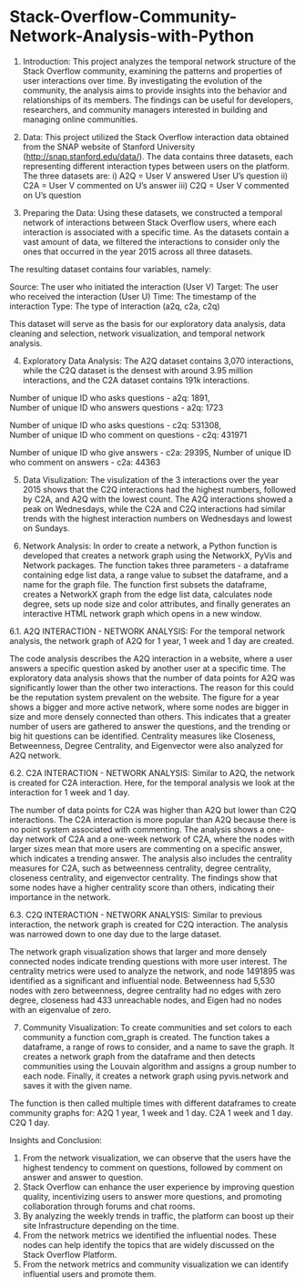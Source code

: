 # Stack-Overflow-Community-Network-Analysis-with-Python

1. Introduction:
This project analyzes the temporal network structure of the Stack Overflow community, examining the patterns and properties of user interactions over time. By investigating the evolution of the community, the analysis aims to provide insights into the behavior and relationships of its members. The findings can be useful for developers, researchers, and community managers interested in building and managing online communities.

2. Data:
This project utilized the Stack Overflow interaction data obtained from the SNAP website of Stanford University (http://snap.stanford.edu/data/). The data contains three datasets, each representing different interaction types between users on the platform. The three datasets are:
i) A2Q = User V answered User U’s question
ii) C2A = User V commented on U’s answer
iii) C2Q = User V commented on U’s question

3. Preparing the Data:
Using these datasets, we constructed a temporal network of interactions between Stack Overflow users, where each interaction is associated with a specific time. As the datasets contain a vast amount of data, we filtered the interactions to consider only the ones that occurred in the year 2015 across all three datasets.

The resulting dataset contains four variables, namely:

Source: The user who initiated the interaction (User V)
Target: The user who received the interaction (User U)
Time: The timestamp of the interaction
Type: The type of interaction (a2q, c2a, c2q)

This dataset will serve as the basis for our exploratory data analysis, data cleaning and selection, network visualization, and temporal network analysis.

4. Exploratory Data Analysis:
The A2Q dataset contains 3,070 interactions, while the C2Q dataset is the densest with around 3.95 million interactions, and the C2A dataset contains 191k interactions. 

Number of unique ID who asks questions - a2q: 1891,  
Number of unique ID who answers questions - a2q: 1723

Number of unique ID who asks questions - c2q: 531308,  
Number of unique ID who comment on questions - c2q: 431971

Number of unique ID who give answers - c2a: 29395, 
Number of unique ID who comment on answers - c2a: 44363

5. Data Visulization:
The visulization of the 3 interactions over the year 2015 shows that the C2Q interactions had the highest numbers, followed by C2A, and A2Q with the lowest count. The A2Q interactions showed a peak on Wednesdays, while the C2A and C2Q interactions had similar trends with the highest interaction numbers on Wednesdays and lowest on Sundays. 

6. Network Analysis: 
In order to create a network, a Python function is developed that creates a network graph using the NetworkX, PyVis and Network packages. The function takes three parameters - a dataframe containing edge list data, a range value to subset the dataframe, and a name for the graph file. The function first subsets the dataframe, creates a NetworkX graph from the edge list data, calculates node degree, sets up node size and color attributes, and finally generates an interactive HTML network graph which opens in a new window.

6.1. A2Q INTERACTION - NETWORK ANALYSIS:
For the temporal network analysis, the network graph of A2Q for 1 year, 1 week and 1 day are created.

The code analysis describes the A2Q interaction in a website, where a user answers a specific question asked by another user at a specific time. The exploratory data analysis shows that the number of data points for A2Q was significantly lower than the other two interactions. The reason for this could be the reputation system prevalent on the website. 
The figure for a year shows a bigger and more active network, where some nodes are bigger in size and more densely connected than others. This indicates that a greater number of users are gathered to answer the questions, and the trending or big hit questions can be identified. Centrality measures like Closeness, Betweenness, Degree Centrality, and Eigenvector were also analyzed for A2Q network.

6.2. C2A INTERACTION - NETWORK ANALYSIS:
Similar to A2Q, the network is created for C2A interaction. Here, for the temporal analysis we look at the interaction for 1 week and 1 day.

The number of data points for C2A was higher than A2Q but lower than C2Q interactions. The C2A interaction is more popular than A2Q because there is no point system associated with commenting. The analysis shows a one-day network of C2A and a one-week network of C2A, where the nodes with larger sizes mean that more users are commenting on a specific answer, which indicates a trending answer. The analysis also includes the centrality measures for C2A, such as betweenness centrality, degree centrality, closeness centrality, and eigenvector centrality. The findings show that some nodes have a higher centrality score than others, indicating their importance in the network.

6.3. C2Q INTERACTION - NETWORK ANALYSIS:
Similar to previous interaction, the network graph is created for C2Q interaction. The analysis was narrowed down to one day due to the large dataset. 

The network graph visualization shows that larger and more densely connected nodes indicate trending questions with more user interest. The centrality metrics were used to analyze the network, and node 1491895 was identified as a significant and influential node. Betweenness had 5,530 nodes with zero betweenness, degree centrality had no edges with zero degree, closeness had 433 unreachable nodes, and Eigen had no nodes with an eigenvalue of zero.

7. Community Visualization:
To create communities and set colors to each community a function com_graph is created. The function takes a dataframe, a range of rows to consider, and a name to save the graph. It creates a network graph from the dataframe and then detects communities using the Louvain algorithm and assigns a group number to each node. Finally, it creates a network graph using pyvis.network and saves it with the given name. 

The function is then called multiple times with different dataframes to create community graphs for: 
A2Q 1 year, 1 week and 1 day.
C2A 1 week and 1 day.
C2Q 1 day.

Insights and Conclusion:
1. From the network visualization, we can observe that the users have the highest tendency to comment on questions, followed by comment on answer and answer to question.
2. Stack Overflow can enhance the user experience by improving question quality, incentivizing users to answer more questions, and promoting collaboration through forums and chat rooms.
3. By analyzing the weekly trends in traffic, the platform can boost up their site Infrastructure depending on the time.
4. From the network metrics we identified the influential nodes. These nodes can help identify the topics that are widely discussed on the Stack Overflow Platform.
5. From the network metrics and community visualization we can identify influential users and promote them.
